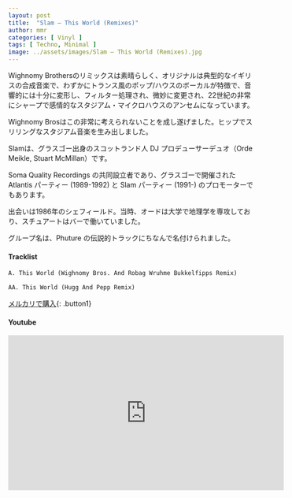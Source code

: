 ```yaml
---
layout: post
title:  "Slam – This World (Remixes)"
author: mmr
categories: [ Vinyl ]
tags: [ Techno, Minimal ]
image: ../assets/images/Slam – This World (Remixes).jpg
---
```


Wighnomy Brothersのリミックスは素晴らしく、オリジナルは典型的なイギリスの合成音楽で、わずかにトランス風のポップ/ハウスのボーカルが特徴で、音響的には十分に変形し、フィルター処理され、微妙に変更され、22世紀の非常にシャープで感情的なスタジアム・マイクロハウスのアンセムになっています。

Wighnomy Brosはこの非常に考えられないことを成し遂げました。ヒップでスリリングなスタジアム音楽を生み出しました。

Slamは、グラスゴー出身のスコットランド人 DJ プロデューサーデュオ（Orde Meikle, Stuart McMillan）です。

Soma Quality Recordings の共同設立者であり、グラスゴーで開催された Atlantis パーティー (1989-1992) と Slam パーティー (1991-) のプロモーターでもあります。

出会いは1986年のシェフィールド。当時、オードは大学で地理学を専攻しており、スチュアートはバーで働いていました。

グループ名は、Phuture の伝説的トラックにちなんで名付けられました。

#### Tracklist
```md
A. This World (Wighnomy Bros. And Robag Wruhme Bukkelfipps Remix)

AA. This World (Hugg And Pepp Remix)
```

[メルカリで購入](https://jp.mercari.com/item/m15078341618?afid=6142608987){: .button1}

#### Youtube
<iframe width="560" height="315" src="https://www.youtube.com/embed/Q3m_lcEyJSY?si=eYJDdOpETL9_SqvM" title="YouTube video player" frameborder="0" allow="accelerometer; autoplay; clipboard-write; encrypted-media; gyroscope; picture-in-picture; web-share" referrerpolicy="strict-origin-when-cross-origin" allowfullscreen></iframe>
